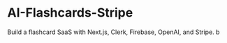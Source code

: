 # AI-Flashcards-Stripe

Build a flashcard SaaS with Next.js, Clerk, Firebase, OpenAI, and Stripe.
b
